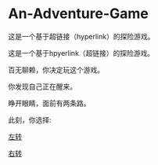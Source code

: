 # An-Adventure-Game
这是一个基于超链接（hyperlink）的探险游戏。

这是一个基于hpyerlink（超链接）的探险游戏。

百无聊赖，你决定玩这个游戏。

你发现自己正在醒来。

睁开眼睛，面前有两条路。

此刻，你选择:

[左转](https://github.com/HailunSong/An-Adventure-Game/blob/master/%E5%B7%A6%E8%B5%B0.md)

[右转](https://github.com/HailunSong/An-Adventure-Game/blob/master/%E5%8F%B3%E8%B5%B0.md)

